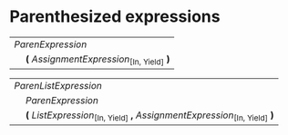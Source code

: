 # Parenthesized expressions

<table>
    <tr>
        <td colspan="2"><i>ParenExpression</i></td>
    </tr>
    <tr>
        <td>&nbsp;</td><td><b>(</b> <i>AssignmentExpression</i><sub>[In, Yield]</sub> <b>)</b></td>
    </tr>
</table>

<table>
    <tr>
        <td colspan="2"><i>ParenListExpression</i></td>
    </tr>
    <tr>
        <td>&nbsp;</td><td><i>ParenExpression</i></td>
    </tr>
    <tr>
        <td>&nbsp;</td><td><b>(</b> <i>ListExpression</i><sub>[In, Yield]</sub> <b>,</b> <i>AssignmentExpression</i><sub>[In, Yield]</sub> <b>)</b></td>
    </tr>
</table>